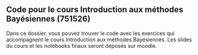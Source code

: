 ## Code pour le cours Introduction aux méthodes Bayésiennes (751526)


Dans ce dossier, vous pouvez trouver le code avec les exercices qui accompagnent le cours Introduction aux méthodes Bayésiennes. Les slides du cours et les notebooks finaux seront déposés sur moodle.
